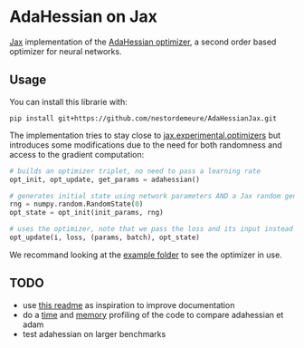 # AdaHessian on Jax

[Jax](https://github.com/google/jax) implementation of the [AdaHessian optimizer](https://github.com/amirgholami/adahessian), a second order based optimizer for neural networks.

## Usage

You can install this librarie with:

```
pip install git+https://github.com/nestordemeure/AdaHessianJax.git
```

The implementation tries to stay close to [jax.experimental.optimizers](https://jax.readthedocs.io/en/latest/jax.experimental.optimizers.html) but introduces some modifications due to the need for both randomness and access to the gradient computation:

```python
# builds an optimizer triplet, no need to pass a learning rate
opt_init, opt_update, get_params = adahessian()

# generates initial state using network parameters AND a Jax random generator key
rng = numpy.random.RandomState(0)
opt_state = opt_init(init_params, rng)

# uses the optimizer, note that we pass the loss and its input instead of the gradient
opt_update(i, loss, (params, batch), opt_state)
```

We recommand looking at the [example folder](https://github.com/nestordemeure/AdaHessianJax/tree/main/examples) to see the optimizer in use.

## TODO

- use [this readme](https://github.com/davda54/ada-hessian) as inspiration to improve documentation
- do a [time](https://jax.readthedocs.io/en/latest/profiling.html) and [memory](https://jax.readthedocs.io/en/latest/device_memory_profiling.html) profiling of the code to compare adahessian et adam
- test adahessian on larger benchmarks
